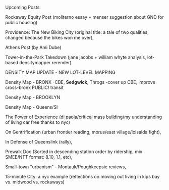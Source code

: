 Upcoming Posts: 

Rockaway Equity Post (moliterno essay + menser suggestion about GND for public housing)

Providence: The New Biking City (original title: a tale of two qualities, changed because the bikes won me over), 

Athens Post (by Ami Dube)

Tower-in-the-Park Takedown (jane jacobs + william whyte analysis, lot-based densitymapper rerender)

DENSITY MAP UPDATE - NEW LOT-LEVEL MAPPING

Density Map - BRONX
	-CBE, **Sedgwick**, Throgs
		-cover up CBE, improve cross-bronx PUBLIC! transit

Density Map - BROOKLYN

Density Map - Queens/SI

The Power of Experience (di paola/critical mass building/my understanding of living car free thanks to nyc)

On Gentrification (urban frontier reading, morus/east village/loisaida fight), 

In Defense of Queenslink (rally), 

Prewalk Doc (Sorted in descending station order by ridership, mix SMEE/NTT format: 8.10, 1.1, etc), 

Small-town "urbanism" - Montauk/Poughkeepsie reviews, 

15-minute City: a nyc example (reflections on moving out living in kips bay vs. midwood vs. rockaways) 